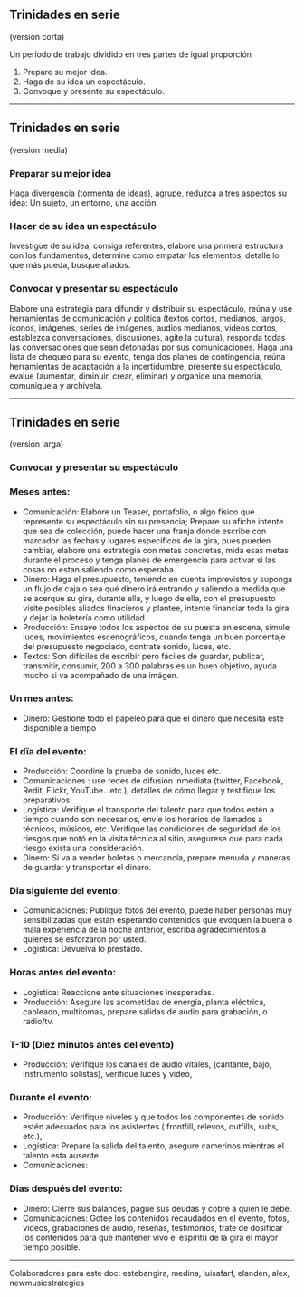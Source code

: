 ## Trinidades en serie

(versión corta)

Un período de trabajo dividido en tres partes de igual proporción

1. Prepare su mejor idea.
2. Haga de su idea un espectáculo.
3. Convoque y presente su espectáculo.



------------------

## Trinidades en serie
(versión media)
### Preparar su mejor idea
Haga divergencia (tormenta de ideas), agrupe, reduzca a tres aspectos su idea: Un sujeto, un entorno, una acción.
### Hacer de su idea un espectáculo
Investigue de su idea, consiga referentes, elabore una primera estructura con los fundamentos, determine como empatar los elementos, detalle lo que más pueda, busque aliados.

### Convocar y presentar su espectáculo
Elabore una estrategia para difundir y distribuir su espectáculo, reúna y use herramientas de comunicación y política (textos cortos, medianos, largos, íconos, imágenes, series de imágenes, audios medianos, videos cortos, establezca conversaciones, discusiones, agite la cultura), responda todas las conversaciones que sean detonadas por sus comunicaciones.
Haga una lista de chequeo para su evento, tenga dos planes de contingencia, reúna herramientas de adaptación a la incertidumbre, presente su espectáculo, evalue (aumentar, diminuir, crear, eliminar) y organice una memoria, comuníquela y archívela.

-------




## Trinidades en serie
(versión larga)

### Convocar y presentar su espectáculo

### Meses antes:
* Comunicación: Elabore un Teaser, portafolio, o algo físico que represente su espectáculo sin su presencia; Prepare su afiche intente que sea de colección, puede hacer una franja donde escribe con marcador las fechas y lugares específicos de la gira, pues pueden cambiar, elabore una estrategia con metas concretas, mida esas metas durante el proceso y tenga planes de emergencia para activar si las cosas no estan saliendo como esperaba.
* Dinero: Haga el presupuesto, teniendo en cuenta imprevistos y suponga un flujo de caja o sea qué dinero irá entrando y saliendo a medida que se acerque su gira, durante ella, y luego de ella, con el presupuesto visite posibles aliados finacieros y plantee, intente financiar toda la gira y dejar la boletería como utilidad.
* Producción: Ensaye todos los aspectos de su puesta en escena, simule luces, movimientos escenográficos, cuando tenga un buen porcentaje del presupuesto negociado, contrate sonido, luces, etc.
* Textos: Son difíciles de escribir pero fáciles de guardar, publicar, transmitir, consumir, 200 a 300 palabras es un buen objetivo, ayuda mucho si va acompañado de una imágen.

### Un mes antes:
* Dinero: Gestione todo el papeleo para que el dinero que necesita este disponible a tiempo


### El dïa del evento:
* Producción: Coordine la prueba de sonido, luces etc.
* Comunicaciones : use redes de difusión inmediata (twitter, Facebook, Redit, Flickr, YouTube.. etc.), detalles de cómo llegar y testifique los preparativos.
* Logística: Verifique el transporte del talento para que todos estén a tiempo cuando son necesarios, envíe los horarios de llamados a técnicos, músicos, etc.
Verifique las condiciones de seguridad de los riesgos que notó en la visita técnica al sitio, asegurese que para cada riesgo exista una consideración.
* Dinero: Si va a vender boletas o mercancía, prepare menuda y maneras de guardar y transportar el dinero.

### Dia siguiente del evento:
* Comunicaciones: Publique fotos del evento, puede haber personas muy sensibilizadas que están esperando contenidos que evoquen la buena o mala experiencia de la noche anterior, escriba agradecimientos a quienes se esforzaron por usted.
* Logística: Devuelva lo prestado.

### Horas antes del evento:
* Logistica: Reaccione ante situaciones inesperadas.
* Producción: Asegure las acometidas de energía, planta eléctrica, cableado, multitomas, prepare salidas de audio para grabación, o radio/tv.

### T-10 (Diez minutos antes del evento)
* Producción: Verifique los canales de audio vitales, (cantante, bajo, instrumento solistas), verifique luces y video,

### Durante el evento:
* Producción: Verifique niveles y que todos los componentes de sonido estén adecuados para los asistentes ( frontfill, relevos, outfills, subs, etc.),
* Logística: Prepare la salida del talento, asegure camerinos mientras el talento esta ausente.
* Comunicaciones:

### Dias después del evento:
* Dinero: Cierre sus balances, pague sus deudas y cobre a quien le debe.
* Comunicaciones: Gotee los contenidos recaudados en el evento, fotos, videos, grabaciones de audio, reseñas, testimonios, trate de dosificar los contenidos para que mantener vivo el espíritu de la gira el mayor tiempo posible.




---
Colaboradores para este doc: estebangira, medina, luisafarf, elanden, alex, newmusicstrategies
